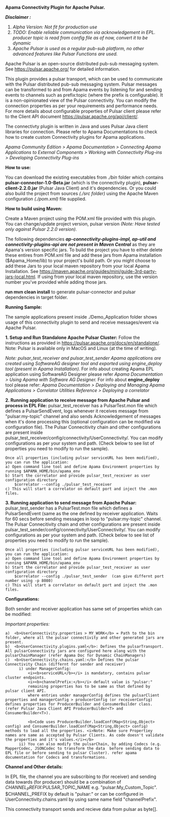 <b>Apama Connectivity Plugin for Apache Pulsar.</b> 

<b><i> Disclaimer : </i></b>
1. <i> Alpha Version: Not fit for production use </i>
2. <i>TODO: Enable reliable communication via acknowledgement in EPL. producer topic is read from config file as of now, convert it to be dynamic</i>
3. <i>Apache Pulsar is used as a regular pub-sub platform, no other advanced features like Pulsar Functions are used. </i>

Apache Pulsar is an open-source distributed pub-sub messaging system. See https://pulsar.apache.org/ for detailed information.

This plugin provides a pulsar transport, which can be used to communicate with the Pulsar distributed pub-sub messaging system. Pulsar messages can be transformed to and from Apama events by listening for and sending events to channels such as prefix:topic (where the prefix is configurable).
It is a non-opinionated view of the Pulsar connectivity. You can modify the connection properties as per your requirements and performance needs. For more details about configurable properties of Pulsar client please refer to the Client API document https://pulsar.apache.org/api/client/.

The connectivty plugin is written in Java and uses Pulsar Java client libraries for connection. Please refer to Apama Documentations to check how to create custom Connectivity plugins for Apama applications. 

<i> Apama Community Edition > Apama Documentation > Connecting Apama Applications to External Components > Working with Connectivity Plug-ins > Developing Connectivity Plug-ins</i>

<b>How to use: </b>

You can download the existing executables from <i>./bin</i> folder which contains <b>pulsar-connector-1.0-Beta.jar</b> (which is the connectivity plugin), <b>pulsar-client-2.2.0.jar</b> (Pulsar Java Client) and it's dependencies. Or you could also build the project from sources <i>(./src folder)</i> using the Apache Maven configuration <i>(./pom.xml)</i> file supplied.

<b>How to build using Maven:</b>

Create a Maven project using the POM.xml file provided with this plugin. You can change/update project version, pulsar version <i>(Note: Have tested only against Pulsar 2.2.0 version).</i>

The following dependencies <i><b>ap-connectivity-plugins-impl, ap-util and connectivity-plugins-api are not present in Maven Central</b></i> as they are Apama's version specific jars. To build the project you have to either delete these entires from POM.xml file and add these jars from Apama installation ($Apama_Home/lib) to your project's build path. Or you might choose to add these Jars to your local maven repository from your local Apama Installation. See https://maven.apache.org/guides/mini/guide-3rd-party-jars-local.html.
If using from your local maven repository, use the version number you've provided while adding those jars.

<b>run mvn clean install</b> to generate pulsar-connector and pulsar dependencies in target folder.

<b>Running Sample:</b>

The sample applications present inside ./Demo_Application folder shows usage of this connectivity plugin to send and receive messages/event via Apache Pulsar.

<b>1. Setup and Run Standalone Apache Pulsar Cluster:</b>
	Follow the instructions as provided in https://pulsar.apache.org/docs/en/standalone/.  Note: Pulsar is available only in MacOS and Linux (at the time of writing).
	

<i>Note: pulsar_test_receiver and pulsar_test_sender Apama applications are created using SoftwareAG designer tool and exported using engine_deploy tool (present in Apama Installation).</i>
		For info about creating Apama EPL application using SoftwareAG Designer please refer <i>Apama Documentation >  Using Apama with Software AG Designer.</i>
		For info about <b>engine_deploy</b> tool please refer: <i>Apama Documentation > Deploying and Managing Apama Applications > Correlator Utilities Reference > Deploying a correlator</i>

<b>2. Running application to receive message from Apache Pulsar and process in EPL File:</b>
	pulsar_test_receiver has a PulsarTest.mon file which defines a PulsarSendEvent, logs whenever it receives message from "pulsar:my-topic" channel and also sends Acknowledgement of messages when it's done processing this (optional configuration can be modified via configuration file).
	The Pulsar Connecitivity chain and other configurations are present inside pulsar_test_receiver/config/connectivity/UserConnectivity/. You can modify configurations as per your system and path. (Check below to see list of properties you need to modify to run the sample).
	
	Once all properties (including pulsar serviceURL has been modified), you can run the application:
	a) Open command line tool and define Apama Environment properties by running $APAMA_HOME/bin/apama_env
	b) Start the correlator and provide pulsar_test_receiver as user configuration directory
		$correlator --config ./pulsar_test_receiver
	c) This will start a correlator on default port and inject the .mon files.

<b>3. 	Running application to send message from Apache Pulsar:</b>
	pulsar_test_sender has a PulsarTest.mon file which defines a PulsarSendEvent (same as the one defined by receiver application. Waits for 60 secs before sending messages in loop to "pulsar:my-topic" channel.
	The Pulsar Connecitivity chain and other configurations are present inside pulsar_test_sender/config/connectivity/UserConnectivity/. You can modify configurations as per your system and path. (Check below to see list of properties you need to modify to run the sample).
	
	Once all properties (including pulsar serviceURL has been modified), you can run the application:
	a) Open command line tool and define Apama Environment properties by running $APAMA_HOME/bin/apama_env
	b) Start the correlator and provide pulsar_test_receiver as user configuration directory
		$correlator --config ./pulsar_test_sender  (can give differnt port number using -p 8080)
	c) This will start a correlator on default port and inject the .mon files.

<b>Configurations:</b>

Both sender and receiver application has same set of properties which can be modified:

<i>Important properties:</i>

	a)	<b>UserConnectivity.properties > MY_WORK</b> = Path to the bin folder, where all the pulsar connectivity and other generated jars are present.
	b)	<b>UserConnectivity.plugins.yaml</b>: Defines the pulsarTransport. All pulsarConnectivity jars are configured here along with the pulsarChainManager (refer Apama Doc for Dynamic ChainManagers)
	c)	<b>UserConnectivity.chains.yaml:</b> Defines the pulsar Connectivity Chain (differnt for sender and receiver)
		  i) under ManagerConfig: 
			  <i><b>serviceURL</b></i> is mandatory, contains pulsar cluster endpoints.
			  <i><b>channelPrefix:</b></i> default value is "pulsar:"
			  remaining properties has to be same as that defined by pulsar client API.
			  where entries under managerConfig defines the pulsarClient properties and managerConfig > producerConfig (or receiverConfig) defines properties for ProducerBuilder and ConsumerBuilder class. (refer Pulsar Java Client API ProducerBuilder<T> and ConsumerBuilder<T>).
			
			  <b>Code uses ProducerBuilder.loadConf(Map<String,Object> config) and ConsumerBuilder.loadConf(Map<String,Object> config) methods to load all the properties. <i>Note: Make sure Propertiey names are same as accepted by Pulsar Clients. As code doesn't validate the properties and it's values.</i></b>
		  ii) You can also modify the pulsarChain, by adding Codecs (e.g. MapperCodec, JSONCodec to transform the data  before sending data to EPL file or before sending to pulsar Cluster). refer apama documentation for Codecs and transformations.

<b>Channel and Other details:</b>

In EPL file, the channel you are subscribing to (for receiver) and sending data towards (for producer) should be a combination of $CHANNEL_PREFIX:$PULSAR_TOPIC_NAME e.g. "pulsar:My_Custom_Topic". $CHANNEL_PREFIX by default is "pulsar:" or can be configured in UserConnectivity.chains.yaml by using same name field "channelPrefix".

This connectivity transport sends and recieve data from pulsar as byte[].


